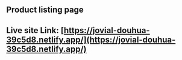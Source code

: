 ## Product listing page

## Live site Link: [https://jovial-douhua-39c5d8.netlify.app/](https://jovial-douhua-39c5d8.netlify.app/)
